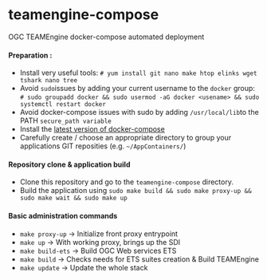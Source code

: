 # teamengine-compose
OGC TEAMEngine docker-compose automated deployment

#### Preparation :
* Install very useful tools: `# yum install git nano make htop elinks wget tshark nano tree`
* Avoid `sudo`issues by adding your current username to the `docker` group: `# sudo groupadd docker && sudo usermod -aG docker <usename> && sudo systemctl restart docker`
* Avoid docker-compose issues with sudo by adding `/usr/local/lib`to the PATH `secure_path variable`
* Install the [latest version of docker-compose](https://docs.docker.com/compose/install/)
* Carefully create / choose an appropriate directory to group your applications GIT reposities (e.g. `~/AppContainers/`)

#### Repository clone & application build
* Clone this repository and go to the `teamengine-compose` directory.
* Build the application using `sudo make build && sudo make proxy-up && sudo make wait && sudo make up`

#### Basic administration commands
* `make proxy-up` -> Initialize front proxy entrypoint
* `make up` ->  With working proxy, brings up the SDI
* `make build-ets` -> Build OGC Web services ETS
* `make build` -> Checks needs for ETS suites creation & Build TEAMEngine
* `make update` -> Update the whole stack